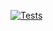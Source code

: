 [![Tests](https://github.com/MrsDian/Tz2/actions/workflows/main.yml/badge.svg)](https://github.com/MrsDian/Tz2/actions/workflows/main.yml)
